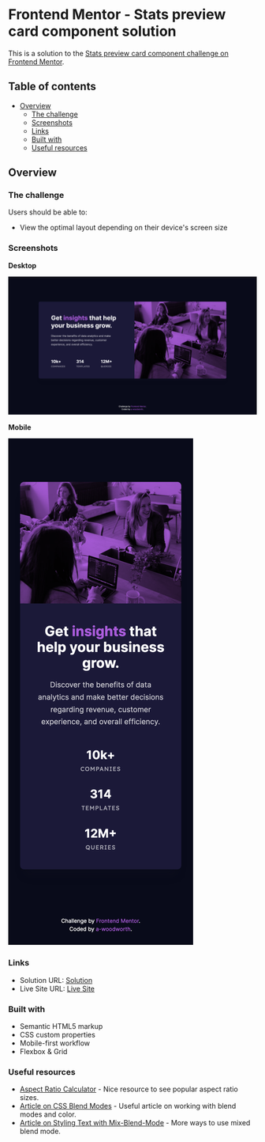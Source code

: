 # Frontend Mentor - Stats preview card component solution

This is a solution to the [Stats preview card component challenge on Frontend Mentor](https://www.frontendmentor.io/challenges/stats-preview-card-component-8JqbgoU62). 

## Table of contents

- [Overview](#overview)
  - [The challenge](#the-challenge)
  - [Screenshots](#screenshots)
  - [Links](#links)
  - [Built with](#built-with)
  - [Useful resources](#useful-resources)

## Overview

### The challenge

Users should be able to:

- View the optimal layout depending on their device's screen size

### Screenshots

**Desktop**

![Desktop Sceenshot](/screenshots/stats-preview-card-desktop-1440px.png)

**Mobile**

![Mobile Sceenshot](/screenshots/stats-preview-card-mobile-375px.png)

### Links
- Solution URL: [Solution](https://www.frontendmentor.io/solutions/stats-preview-card-using-flex-and-grid-z5iUs-cinK)
- Live Site URL: [Live Site](https://a-woodworth.github.io/stats_preview_card/)

### Built with

- Semantic HTML5 markup
- CSS custom properties
- Mobile-first workflow
- Flexbox & Grid

### Useful resources

- [Aspect Ratio Calculator](https://aspectratiocalculator.com) - Nice resource to see popular aspect ratio sizes.
- [Article on CSS Blend Modes](https://highrise.digital/blog/css-blend-modes/) - Useful article on working with blend modes and color.
- [Article on Styling Text with Mix-Blend-Mode](https://blog.logrocket.com/creative-text-styling-with-the-css-mix-blend-mode-property/) - More ways to use mixed blend mode.
